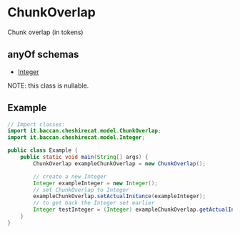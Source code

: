 

# ChunkOverlap

Chunk overlap (in tokens)

## anyOf schemas
* [Integer](Integer.md)

NOTE: this class is nullable.

## Example
```java
// Import classes:
import it.baccan.cheshirecat.model.ChunkOverlap;
import it.baccan.cheshirecat.model.Integer;

public class Example {
    public static void main(String[] args) {
        ChunkOverlap exampleChunkOverlap = new ChunkOverlap();

        // create a new Integer
        Integer exampleInteger = new Integer();
        // set ChunkOverlap to Integer
        exampleChunkOverlap.setActualInstance(exampleInteger);
        // to get back the Integer set earlier
        Integer testInteger = (Integer) exampleChunkOverlap.getActualInstance();
    }
}
```


